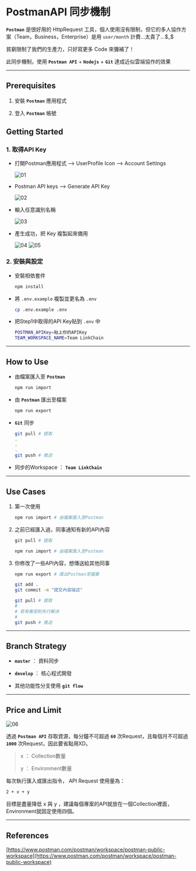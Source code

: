 # **PostmanAPI 同步機制**

**`Postman`** 是很好用的 HttpRequest 工具，個人使用沒有限制，但它的多人協作方案（Team，Business，Enterprise）是用 `user/month` 計費...太貴了...$_$

貧窮限制了我們的生產力，只好寫更多 Code 來彌補了！

此同步機制，使用 **`Postman API`** + **`Nodejs`** + **`Git`** 達成近似雲端協作的效果

---

## **Prerequisites**

1. 安裝 **`Postman`** 應用程式

2. 登入 **`Postman`** 帳號

## **Getting Started**

### **1. 取得API Key**

* 打開Postman應用程式 --> UserProfile Icon --> Account Settings

    ![01](README/screenshot/01.png)

* Postman API keys --> Generate API Key

    ![02](README/screenshot/02.png)

* 輸入任意識別名稱

    ![03](README/screenshot/03.png)

* 產生成功，把 Key 複製起來備用

    ![04](README/screenshot/04.png)
    ![05](README/screenshot/05.png)

### **2. 安裝與設定**

* 安裝相依套件

    ```sh
    npm install
    ```

* 將 `.env.example` 複製並更名為 `.env`

    ```sh
    cp .env.example .env
    ```

* 把Step1中取得的API Key貼到 `.env` 中

    ```sh
    POSTMAN_APIKey=貼上你的APIKey
    TEAM_WORKSPACE_NAME=Team LinkChain
    ```

---

## **How to Use**

* 由檔案匯入至 **`Postman`**

    ```powershell
    npm run import
    ```

* 由 **`Postman`** 匯出至檔案

    ```powershell
    npm run export
    ```

* **`Git`** 同步

    ```sh
    git pull # 提取
    .
    .
    .
    git push # 推送
    ```

* 同步的Workspace ： **`Team LinkChain`**

---

## **Use Cases**

1. 第一次使用

    ```sh
    npm run import # 由檔案匯入至Postman
    ```

2. 之前已經匯入過，同事通知有新的API內容

    ```powershell
    git pull # 提取
    ```

    ```powershell
    npm run import # 由檔案匯入至Postman
    ```

3. 你修改了一些API內容，想傳送給其他同事

    ```powershell
    npm run export # 匯出Postman至檔案
    ```

    ```bash
    git add .
    git commit -m "提交內容描述"
    ```

    ```bash
    git pull # 提取
    #
    # 若有衝突則先行解決
    #
    git push # 推送
    ```

---

## **Branch Strategy**

* **`master`** ： 資料同步

* **`develop`** ： 核心程式開發

* 其他功能性分支使用 **`git flow`**
---

## **Price and Limit**

![06](README/screenshot/06.png)

透過 **`Postman API`** 存取資源，每分鐘不可超過 **`60`** 次Request，且每個月不可超過 **`1000`** 次Request，因此要省點用XD。

> x ： Collection數量
>
> y ： Environment數量

每次執行匯入或匯出指令， API Request 使用量為：

```sh
2 + x + y
```

目標是盡量降低 x 與 y ，建議每個專案的API就放在一個Collection裡面，Environment就固定使用四個。

---

## **References**

[https://www.postman.com/postman/workspace/postman-public-workspace](https://www.postman.com/postman/workspace/postman-public-workspace)